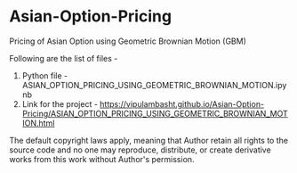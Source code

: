 # Asian-Option-Pricing
Pricing of Asian Option using Geometric Brownian Motion (GBM)

Following are the list of files -

1. Python file - ASIAN_OPTION_PRICING_USING_GEOMETRIC_BROWNIAN_MOTION.ipynb
2. Link for the project - https://vipulambasht.github.io/Asian-Option-Pricing/ASIAN_OPTION_PRICING_USING_GEOMETRIC_BROWNIAN_MOTION.html
   
The default copyright laws apply, meaning that Author retain all rights to the source code and no one may reproduce, distribute, or create derivative works from this work without Author's permission.
